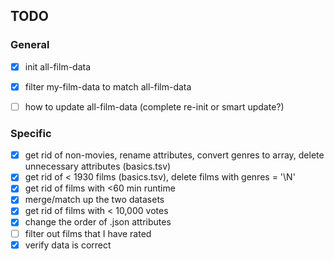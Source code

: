 ## TODO

### General
- [x] init all-film-data
- [x] filter my-film-data to match all-film-data
- [ ] how to update all-film-data (complete re-init or smart update?)


### Specific
- [x] get rid of non-movies, rename attributes, convert genres to array, delete unnecessary attributes (basics.tsv)
- [x] get rid of < 1930 films (basics.tsv), delete films with genres = '\\N'
- [x] get rid of films with <60 min runtime
- [x] merge/match up the two datasets
- [x] get rid of films with < 10,000 votes
- [x] change the order of .json attributes
- [ ] filter out films that I have rated
- [x] verify data is correct
